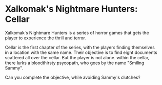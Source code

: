 # Xalkomak's Nightmare Hunters: Cellar

Xalkomak's Nightmare Hunters is a series of horror games that gets the player to experience the thrill and terror.

Cellar is the first chapter of the series, with the players finding themselves in a location with the same name. Their objective is to find eight documents scattered all over the cellar. But the player is not alone. within the cellar, there lurks a bloodthirsty psycopath, who goes by the name "Smiling Sammy".

Can you complete the objective, while avoiding Sammy's clutches?
